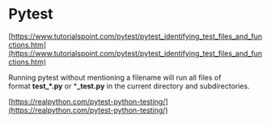 # Pytest

[https://www.tutorialspoint.com/pytest/pytest_identifying_test_files_and_functions.htm](https://www.tutorialspoint.com/pytest/pytest_identifying_test_files_and_functions.htm)

Running pytest without mentioning a filename will run all files of format **test_*.py** or ***_test.py** in the current directory and subdirectories.

[https://realpython.com/pytest-python-testing/](https://realpython.com/pytest-python-testing/)